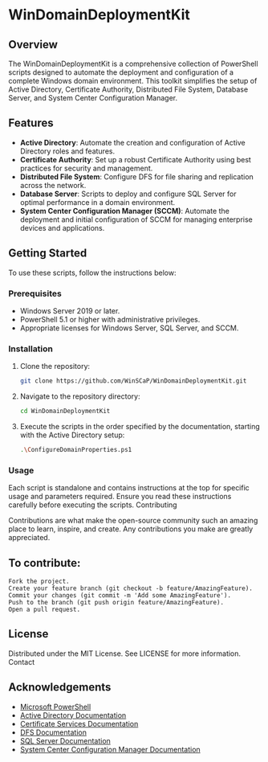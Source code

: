 # WinDomainDeploymentKit

## Overview
The WinDomainDeploymentKit is a comprehensive collection of PowerShell scripts designed to automate the deployment and configuration of a complete Windows domain environment. This toolkit simplifies the setup of Active Directory, Certificate Authority, Distributed File System, Database Server, and System Center Configuration Manager.

## Features
- **Active Directory**: Automate the creation and configuration of Active Directory roles and features.
- **Certificate Authority**: Set up a robust Certificate Authority using best practices for security and management.
- **Distributed File System**: Configure DFS for file sharing and replication across the network.
- **Database Server**: Scripts to deploy and configure SQL Server for optimal performance in a domain environment.
- **System Center Configuration Manager (SCCM)**: Automate the deployment and initial configuration of SCCM for managing enterprise devices and applications.

## Getting Started
To use these scripts, follow the instructions below:

### Prerequisites
- Windows Server 2019 or later.
- PowerShell 5.1 or higher with administrative privileges.
- Appropriate licenses for Windows Server, SQL Server, and SCCM.

### Installation
1. Clone the repository:
   ```bash
   git clone https://github.com/WinSCaP/WinDomainDeploymentKit.git
2. Navigate to the repository directory:
   ```bash
   cd WinDomainDeploymentKit
3. Execute the scripts in the order specified by the documentation, starting with the Active Directory setup:
   ```bash
   .\ConfigureDomainProperties.ps1

### Usage

Each script is standalone and contains instructions at the top for specific usage and parameters required. Ensure you read these instructions carefully before executing the scripts.
Contributing

Contributions are what make the open-source community such an amazing place to learn, inspire, and create. Any contributions you make are greatly appreciated.

## To contribute:

    Fork the project.
    Create your feature branch (git checkout -b feature/AmazingFeature).
    Commit your changes (git commit -m 'Add some AmazingFeature').
    Push to the branch (git push origin feature/AmazingFeature).
    Open a pull request.

## License

Distributed under the MIT License. See LICENSE for more information.
Contact

## Acknowledgements

- [Microsoft PowerShell](https://docs.microsoft.com/en-us/powershell/)
- [Active Directory Documentation](https://docs.microsoft.com/en-us/windows-server/identity/ad-ds/)
- [Certificate Services Documentation](https://docs.microsoft.com/en-us/windows-server/networking/core-network-guide/cncg/server-certs/)
- [DFS Documentation](https://docs.microsoft.com/en-us/windows-server/storage/dfs-namespaces/dfs-overview)
- [SQL Server Documentation](https://docs.microsoft.com/en-us/sql/sql-server/)
- [System Center Configuration Manager Documentation](https://docs.microsoft.com/en-us/mem/configmgr/)


